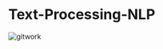 # Text-Processing-NLP
![gitwork](https://user-images.githubusercontent.com/44708711/103405215-60621280-4b7c-11eb-8f91-7bdab9a4457b.jpg)
